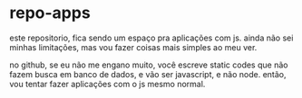 # repo-apps
este repositorio, fica sendo um espaço pra aplicações com js. ainda não sei minhas limitações, mas vou fazer coisas mais simples ao meu ver. 

no github, se eu não me engano muito, você escreve static codes que não fazem busca em banco de dados, e vão ser javascript, e não node. então, vou tentar fazer aplicações com o  js mesmo normal.
